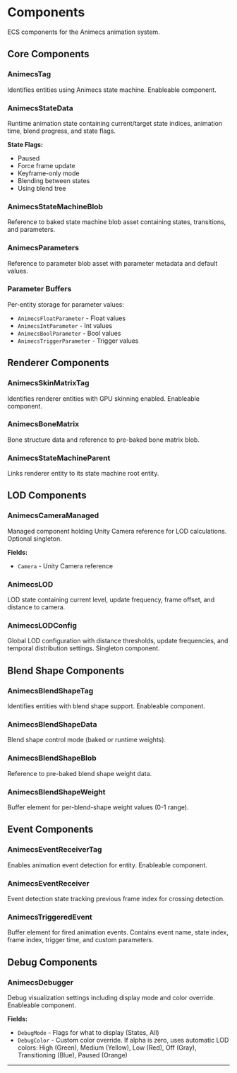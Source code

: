# Components

ECS components for the Animecs animation system.

## Core Components

### AnimecsTag

Identifies entities using Animecs state machine. Enableable component.

### AnimecsStateData

Runtime animation state containing current/target state indices, animation time, blend progress, and state flags.

**State Flags:**
- Paused
- Force frame update
- Keyframe-only mode
- Blending between states
- Using blend tree

### AnimecsStateMachineBlob

Reference to baked state machine blob asset containing states, transitions, and parameters.

### AnimecsParameters

Reference to parameter blob asset with parameter metadata and default values.

### Parameter Buffers

Per-entity storage for parameter values:
- `AnimecsFloatParameter` - Float values
- `AnimecsIntParameter` - Int values
- `AnimecsBoolParameter` - Bool values
- `AnimecsTriggerParameter` - Trigger values

## Renderer Components

### AnimecsSkinMatrixTag

Identifies renderer entities with GPU skinning enabled. Enableable component.

### AnimecsBoneMatrix

Bone structure data and reference to pre-baked bone matrix blob.

### AnimecsStateMachineParent

Links renderer entity to its state machine root entity.

## LOD Components

### AnimecsCameraManaged

Managed component holding Unity Camera reference for LOD calculations. Optional singleton.

**Fields:**
- `Camera` - Unity Camera reference

### AnimecsLOD

LOD state containing current level, update frequency, frame offset, and distance to camera.

### AnimecsLODConfig

Global LOD configuration with distance thresholds, update frequencies, and temporal distribution settings. Singleton component.

## Blend Shape Components

### AnimecsBlendShapeTag

Identifies entities with blend shape support. Enableable component.

### AnimecsBlendShapeData

Blend shape control mode (baked or runtime weights).

### AnimecsBlendShapeBlob

Reference to pre-baked blend shape weight data.

### AnimecsBlendShapeWeight

Buffer element for per-blend-shape weight values (0-1 range).

## Event Components

### AnimecsEventReceiverTag

Enables animation event detection for entity. Enableable component.

### AnimecsEventReceiver

Event detection state tracking previous frame index for crossing detection.

### AnimecsTriggeredEvent

Buffer element for fired animation events. Contains event name, state index, frame index, trigger time, and custom parameters.

## Debug Components

### AnimecsDebugger

Debug visualization settings including display mode and color override. Enableable component.

**Fields:**
- `DebugMode` - Flags for what to display (States, All)
- `DebugColor` - Custom color override. If alpha is zero, uses automatic LOD colors: High (Green), Medium (Yellow), Low (Red), Off (Gray), Transitioning (Blue), Paused (Orange)

---